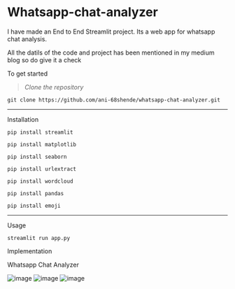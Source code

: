 # Whatsapp-chat-analyzer
I have made an End to End Streamlit project. Its a web app for whatsapp chat analysis.

All the datils of the code and project has been mentioned in my medium blog so do give it a check


To get started 

> *Clone the repository*

```
git clone https://github.com/ani-68shende/whatsapp-chat-analyzer.git
```
---

Installation 

```
pip install streamlit
```
```
pip install matplotlib
```
```
pip install seaborn
```
```
pip install urlextract
```
```
pip install wordcloud
```
```
pip install pandas
```
```
pip install emoji
```
---
Usage

```
streamlit run app.py
```
Implementation

Whatsapp Chat Analyzer 

![image](https://user-images.githubusercontent.com/65888520/145710257-9fcc1ff2-afa4-4870-866f-7a0a611cd937.png)
![image](https://user-images.githubusercontent.com/65888520/145710273-8138f53d-7f7b-4a44-a704-e660aa77f9e7.png)
![image](https://user-images.githubusercontent.com/65888520/145710275-f173cd3b-019c-43ed-adad-e896735dba2a.png)

